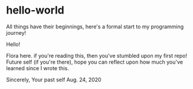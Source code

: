 # hello-world
All things have their beginnings, here's a formal start to my programming journey!

Hello!

Flora here. if you're reading this, then you've stumbled upon my first repo! 
Future self (if you're there), hope you can reflect upon how much you've learned since I wrote this.

Sincerely,
Your past self 
Aug. 24, 2020
